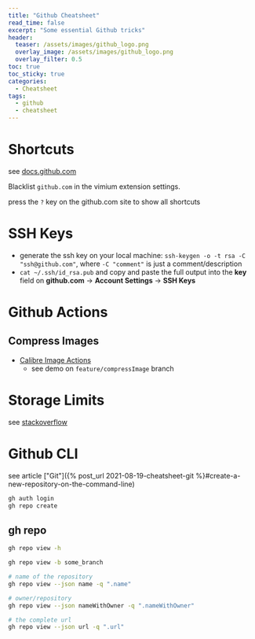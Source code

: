 ```yaml
---
title: "Github Cheatsheet"
read_time: false
excerpt: "Some essential Github tricks"
header:
  teaser: /assets/images/github_logo.png
  overlay_image: /assets/images/github_logo.png
  overlay_filter: 0.5 
toc: true
toc_sticky: true
categories:
  - Cheatsheet
tags:
  - github
  - cheatsheet
---
```


# Shortcuts

see [docs.github.com](https://docs.github.com/en/get-started/using-github/keyboard-shortcuts)

Blacklist `github.com` in the vimium extension settings. 

press the `?` key on the github.com site to show all shortcuts

# SSH Keys

- generate the ssh key on your local machine: `ssh-keygen -o -t rsa -C "ssh@github.com"`, where `-C "comment"` is just a comment/description 
- `cat ~/.ssh/id_rsa.pub` and copy and paste the full output into the **key** field on **github.com** &rarr; **Account Settings** &rarr; **SSH Keys**

# Github Actions

## Compress Images

- [Calibre Image Actions](https://github.com/marketplace/actions/image-actions)
    - see demo on `feature/compressImage` branch

# Storage Limits

see [stackoverflow](https://stackoverflow.com/questions/38768454/repository-size-limits-for-github-com)

# Github CLI

see article ["Git"]({% post_url 2021-08-19-cheatsheet-git %}#create-a-new-repository-on-the-command-line)

```bash
gh auth login
gh repo create
```

## gh repo

```bash
gh repo view -h

gh repo view -b some_branch

# name of the repository
gh repo view --json name -q ".name"

# owner/repository
gh repo view --json nameWithOwner -q ".nameWithOwner"

# the complete url
gh repo view --json url -q ".url"
```
